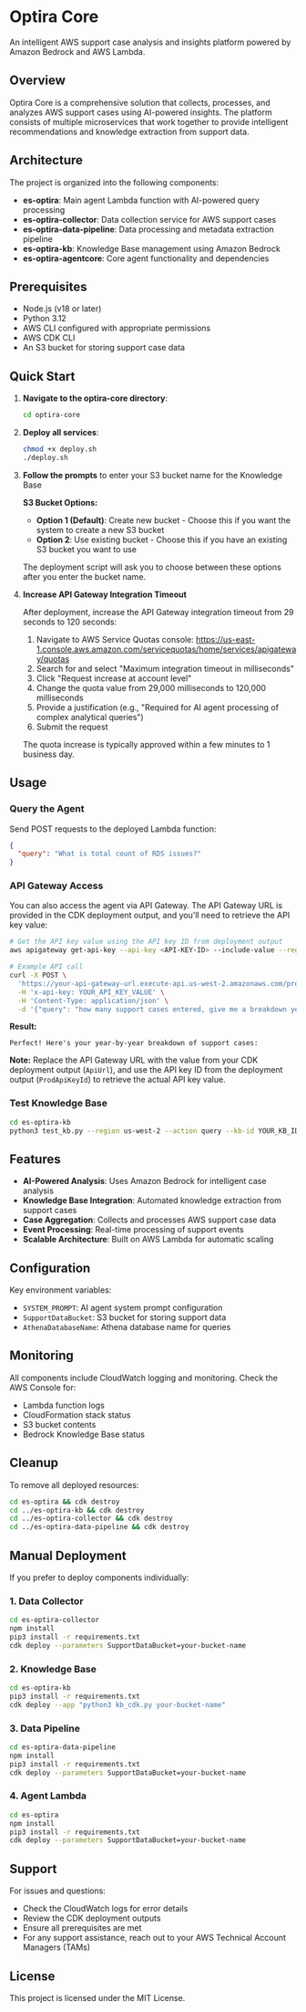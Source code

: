 # Optira Core

An intelligent AWS support case analysis and insights platform powered by Amazon Bedrock and AWS Lambda.

## Overview

Optira Core is a comprehensive solution that collects, processes, and analyzes AWS support cases using AI-powered insights. The platform consists of multiple microservices that work together to provide intelligent recommendations and knowledge extraction from support data.

## Architecture

The project is organized into the following components:

- **es-optira**: Main agent Lambda function with AI-powered query processing
- **es-optira-collector**: Data collection service for AWS support cases
- **es-optira-data-pipeline**: Data processing and metadata extraction pipeline
- **es-optira-kb**: Knowledge Base management using Amazon Bedrock
- **es-optira-agentcore**: Core agent functionality and dependencies

## Prerequisites

- Node.js (v18 or later)
- Python 3.12
- AWS CLI configured with appropriate permissions
- AWS CDK CLI
- An S3 bucket for storing support case data

## Quick Start

1. **Navigate to the optira-core directory**:
   ```bash
   cd optira-core
   ```

2. **Deploy all services**:
   ```bash
   chmod +x deploy.sh
   ./deploy.sh
   ```

3. **Follow the prompts** to enter your S3 bucket name for the Knowledge Base

   **S3 Bucket Options:**
   - **Option 1 (Default)**: Create new bucket - Choose this if you want the system to create a new S3 bucket
   - **Option 2**: Use existing bucket - Choose this if you have an existing S3 bucket you want to use

   The deployment script will ask you to choose between these options after you enter the bucket name.

4. **Increase API Gateway Integration Timeout**

   After deployment, increase the API Gateway integration timeout from 29 seconds to 120 seconds:

   1. Navigate to AWS Service Quotas console: https://us-east-1.console.aws.amazon.com/servicequotas/home/services/apigateway/quotas
   2. Search for and select "Maximum integration timeout in milliseconds"
   3. Click "Request increase at account level"
   4. Change the quota value from 29,000 milliseconds to 120,000 milliseconds
   5. Provide a justification (e.g., "Required for AI agent processing of complex analytical queries")
   6. Submit the request

   The quota increase is typically approved within a few minutes to 1 business day.

## Usage

### Query the Agent

Send POST requests to the deployed Lambda function:

```json
{
  "query": "What is total count of RDS issues?"
}
```

### API Gateway Access

You can also access the agent via API Gateway. The API Gateway URL is provided in the CDK deployment output, and you'll need to retrieve the API key value:

```bash
# Get the API key value using the API key ID from deployment output
aws apigateway get-api-key --api-key <API-KEY-ID> --include-value --region us-west-2

# Example API call
curl -X POST \
  'https://your-api-gateway-url.execute-api.us-west-2.amazonaws.com/prod/prompt' \
  -H 'x-api-key: YOUR_API_KEY_VALUE' \
  -H 'Content-Type: application/json' \
  -d '{"query": "how many support cases entered, give me a breakdown year by year?"}'
```

**Result:**
```
Perfect! Here's your year-by-year breakdown of support cases:
```

**Note:** Replace the API Gateway URL with the value from your CDK deployment output (`ApiUrl`), and use the API key ID from the deployment output (`ProdApiKeyId`) to retrieve the actual API key value.

### Test Knowledge Base

```bash
cd es-optira-kb
python3 test_kb.py --region us-west-2 --action query --kb-id YOUR_KB_ID --query-text "Your question"
```

## Features

- **AI-Powered Analysis**: Uses Amazon Bedrock for intelligent case analysis
- **Knowledge Base Integration**: Automated knowledge extraction from support cases
- **Case Aggregation**: Collects and processes AWS support case data
- **Event Processing**: Real-time processing of support events
- **Scalable Architecture**: Built on AWS Lambda for automatic scaling

## Configuration

Key environment variables:

- `SYSTEM_PROMPT`: AI agent system prompt configuration
- `SupportDataBucket`: S3 bucket for storing support data
- `AthenaDatabaseName`: Athena database name for queries

## Monitoring

All components include CloudWatch logging and monitoring. Check the AWS Console for:

- Lambda function logs
- CloudFormation stack status
- S3 bucket contents
- Bedrock Knowledge Base status

## Cleanup

To remove all deployed resources:

```bash
cd es-optira && cdk destroy
cd ../es-optira-kb && cdk destroy
cd ../es-optira-collector && cdk destroy
cd ../es-optira-data-pipeline && cdk destroy
```

## Manual Deployment

If you prefer to deploy components individually:

### 1. Data Collector
```bash
cd es-optira-collector
npm install
pip3 install -r requirements.txt
cdk deploy --parameters SupportDataBucket=your-bucket-name
```

### 2. Knowledge Base
```bash
cd es-optira-kb
pip3 install -r requirements.txt
cdk deploy --app "python3 kb_cdk.py your-bucket-name"
```

### 3. Data Pipeline
```bash
cd es-optira-data-pipeline
npm install
pip3 install -r requirements.txt
cdk deploy --parameters SupportDataBucket=your-bucket-name
```

### 4. Agent Lambda
```bash
cd es-optira
npm install
pip3 install -r requirements.txt
cdk deploy --parameters SupportDataBucket=your-bucket-name
```

## Support

For issues and questions:
- Check the CloudWatch logs for error details
- Review the CDK deployment outputs
- Ensure all prerequisites are met
- For any support assistance, reach out to your AWS Technical Account Managers (TAMs)

## License

This project is licensed under the MIT License.
